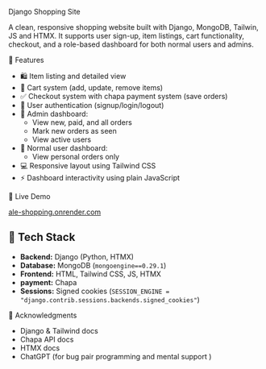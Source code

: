 Django Shopping Site 

A clean, responsive shopping website built with Django, MongoDB, Tailwin, JS and HTMX. It supports user sign-up, item listings, cart functionality, checkout, and a role-based dashboard for both normal users and admins.

🔧 Features

- 🛍️ Item listing and detailed view
- 🛒 Cart system (add, update, remove items)
- ✅ Checkout system with chapa payment system (save orders)
- 👤 User authentication (signup/login/logout)
- 🧾 Admin dashboard:
  - View new, paid, and all orders
  - Mark new orders as seen
  - View active users
- 👥 Normal user dashboard:
  - View personal orders only
- 💻 Responsive layout using Tailwind CSS
- ⚡ Dashboard interactivity using plain JavaScript



 🚀 Live Demo

[ale-shopping.onrender.com](https://ale-shopping.onrender.com)

## 🧰 Tech Stack

- **Backend:** Django (Python, HTMX)
- **Database:** MongoDB (`mongoengine==0.29.1`)
- **Frontend:** HTML, Tailwind CSS, JS, HTMX
- **payment:** Chapa
- **Sessions:** Signed cookies (`SESSION_ENGINE = "django.contrib.sessions.backends.signed_cookies"`)
  
🙏 Acknowledgments
- Django & Tailwind docs
- Chapa API docs
- HTMX docs
- ChatGPT (for bug pair programming and mental support )


